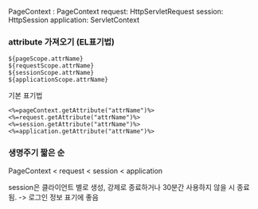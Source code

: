 
PageContext : PageContext
request: HttpServletRequest
session: HttpSession
application: ServletContext

### attribute 가져오기 (EL표기법)
```
${pageScope.attrName}
${requestScope.attrName}
${sessionScope.attrName}
${applicationScope.attrName}
```
기본 표기법
```
<%=pageContext.getAttribute("attrName")%>
<%=request.getAttribute("attrName")%>
<%=session.getAttribute("attrName")%>
<%=application.getAttribute("attrName")%>
```

### 생명주기 짧은 순
PageContext < request < session < application

session은 클라이언트 별로 생성, 강제로 종료하거나 30분간 사용하지 않을 시 종료 됨. -> 로그인 정보 표기에 좋음
<!--stackedit_data:
eyJoaXN0b3J5IjpbLTc0MTU3OTg1MCwxNDYwNDczNDkwXX0=
-->
